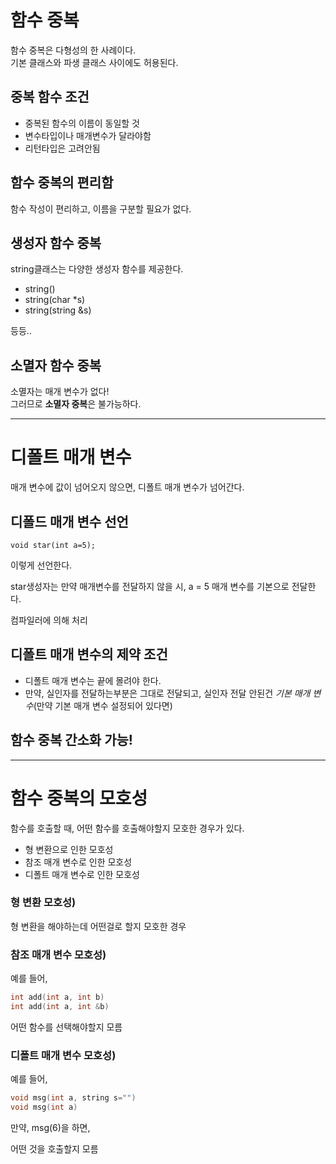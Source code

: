 # 함수 중복
함수 중복은 다형성의 한 사례이다.  
기본 클래스와 파생 클래스 사이에도 허용된다.  


## 중복 함수 조건  
+ 중복된 함수의 이름이 동일할 것
+ 변수타입이나 매개변수가 달라야함
+ 리턴타입은 고려안됨


## 함수 중복의 편리함
함수 작성이 편리하고, 이름을 구분할 필요가 없다.


## 생성자 함수 중복
string클래스는 다양한 생성자 함수를 제공한다.
+ string()
+ string(char *s)
+ string(string &s)

등등..

## 소멸자 함수 중복
소멸자는 매개 변수가 없다!  
그러므로 **소멸자 중복**은 불가능하다.

---
# 디폴트 매개 변수
매개 변수에 값이 넘어오지 않으면, 디폴트 매개 변수가 넘어간다.


## 디폴드 매개 변수 선언
`void star(int a=5);`

이렇게 선언한다.

star생성자는 만약 매개변수를 전달하지 않을 시, a = 5 매개 변수를 기본으로 전달한다.

컴파일러에 의해 처리

## 디폴트 매개 변수의 제약 조건
+ 디폴트 매개 변수는 끝에 몰려야 한다.
+ 만약, 실인자를 전달하는부분은 그대로 전달되고, 실인자 전달 안된건 *기본 매개 변수*(만약 기본 매개 변수 설정되어 있다면)

## 함수 중복 간소화 가능!

---
# 함수 중복의 모호성
함수를 호출할 때, 어떤 함수를 호출해야할지 모호한 경우가 있다.
+ 형 변환으로 인한 모호성
+ 참조 매개 변수로 인한 모호성
+ 디폴트 매개 변수로 인한 모호성
 
### 형 변환 모호성)
형 변환을 해야하는데 어떤걸로 할지 모호한 경우

### 참조 매개 변수 모호성)
예를 들어,
```cpp
int add(int a, int b)
int add(int a, int &b)
```
어떤 함수를 선택해야할지 모름

### 디폴트 매개 변수 모호성)
예를 들어,
```cpp
void msg(int a, string s="")
void msg(int a)
```
만약, msg(6)을 하면,

어떤 것을 호출할지 모름
